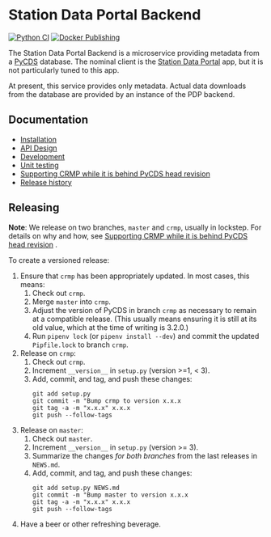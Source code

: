 # Station Data Portal Backend

[![Python CI](https://github.com/pacificclimate/station-data-portal-backend/actions/workflows/python-ci.yml/badge.svg)](https://github.com/pacificclimate/station-data-portal-backend/actions/workflows/python-ci.yml)
[![Docker Publishing](https://github.com/pacificclimate/station-data-portal-backend/actions/workflows/docker-publish.yml/badge.svg)](https://github.com/pacificclimate/station-data-portal-backend/actions/workflows/docker-publish.yml)

The Station Data Portal Backend is a microservice providing metadata from a 
[PyCDS](https://github.com/pacificclimate/pycds) database.
The nominal client is the
[Station Data Portal](https://github.com/pacificclimate/station-data-portal) 
app, but it is not particularly tuned to this app.

At present, this service provides only metadata. Actual data downloads
from the database are provided by an instance of the PDP backend.

## Documentation

- [Installation](docs/installation.md)
- [API Design](docs/api-design.md)
- [Development](docs/development.md)
- [Unit testing](docs/unit-testing.md)
- [Supporting CRMP while it is behind PyCDS head revision](docs/supporting-crmp.md)
- [Release history](NEWS.md)

## Releasing

**Note**: We release on two branches, `master` and `crmp`, usually in lockstep.
For details on why and how, see 
[Supporting CRMP while it is behind PyCDS head revision](docs/supporting-crmp.md)
.

To create a versioned release:

1. Ensure that `crmp` has been appropriately updated. In most cases, this 
   means: 
   1. Check out `crmp`.
   2. Merge `master` into `crmp`. 
   3. Adjust the version of PyCDS in branch `crmp` as necessary to
  remain at a compatible release. (This usually means ensuring it is still
  at its old value, which at the time of writing is 3.2.0.)
   4. Run `pipenv lock` (or `pipenv install --dev`) and commit the updated
  `Pipfile.lock` to branch `crmp`.
2. Release on `crmp`:
   1. Check out `crmp`.
   2. Increment `__version__` in `setup.py` (version >=1, < 3).
   3. Add, commit, and tag, and push these changes:
      ```
      git add setup.py
      git commit -m "Bump crmp to version x.x.x
      git tag -a -m "x.x.x" x.x.x
      git push --follow-tags
      ```
3. Release on `master`:
   1. Check out `master`.
   2. Increment `__version__` in `setup.py` (version >= 3).
   3. Summarize the changes *for both
      branches* from the last releases in `NEWS.md`.
   4. Add, commit, and tag, and push these changes:
      ```
      git add setup.py NEWS.md
      git commit -m "Bump master to version x.x.x
      git tag -a -m "x.x.x" x.x.x
      git push --follow-tags
      ```
4. Have a beer or other refreshing beverage.
